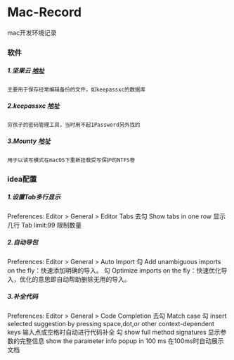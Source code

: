 # Mac-Record
mac开发环境记录

### 软件
##### 1.坚果云 [地址](https://www.jianguoyun.com/s/downloads)
	主要用于保存经常编辑备份的文件，如keepassxc的数据库
##### 2.keepassxc [地址](https://github.com/keepassxreboot/keepassxc)
	穷孩子的密码管理工具，当时用不起1Password另外找的
##### 3.Mounty [地址](https://mounty.app/)
	用于以读写模式在macOS下重新挂载受写保护的NTFS卷
### idea配置
##### 1.设置Tab多行显示
 Preferences: Editor > General > Editor Tabs 
 去勾 Show tabs in one row  显示几行
 Tab limit:99 限制数量
##### 2.自动导包
 Preferences: Editor > General > Auto Import 
 勾 Add unambiguous imports on the fly：快速添加明确的导入。
 勾 Optimize imports on the fly：快速优化导入，优化的意思即自动帮助删除无用的导入。
##### 3.补全代码
 Preferences: Editor > General > Code Completion
 去勾 Match case 
 勾 insert selected suggestion by pressing space,dot,or other context-dependent keys 输入点或空格时自动进行代码补全
 勾 show full method signatures 显示参数的完整信息
 show the parameter info popup in 100 ms 在100ms时自动展示文档
